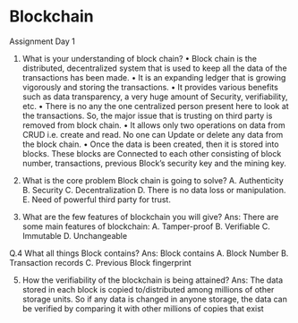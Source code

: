 # Blockchain
Assignment Day 1

1. What is your understanding of block chain?
•	Block chain is the distributed, decentralized system that is used to keep all the data
of the transactions has been made.
•	It is an expanding ledger that is growing vigorously and storing the transactions.
•	It provides various benefits such as data transparency, a very huge amount of
Security, verifiability, etc.
•	There is no any the one centralized person present here to look at the transactions.
So, the major issue that is trusting on third party is removed from block chain.
•	It allows only two operations on data from CRUD i.e. create and read. No one can
Update or delete any data from the block chain.
•	Once the data is been created, then it is stored into blocks. These blocks are
Connected to each other consisting of block number, transactions, previous
Block’s security key and the mining key.

2) What is the core problem Block chain is going to solve?
A. Authenticity
B. Security
C. Decentralization
D. There is no data loss or manipulation.
E. Need of powerful third party for trust.

3) What are the few features of blockchain you will give?
Ans: There are some main features of blockchain:
A. Tamper-proof
B. Verifiable
C. Immutable
D. Unchangeable

Q.4 What all things Block contains?
Ans: Block contains
A. Block Number
B. Transaction records
C. Previous Block fingerprint


5) How the verifiability of the blockchain is being attained?
Ans: The data stored in each block is copied to/distributed among millions of other storage units. 
So if any data is changed in anyone storage, the data can be verified by comparing it with other millions of copies that exist



